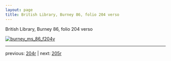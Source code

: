 ```yaml
---
layout: page
title: British Library, Burney 86, folio 204 verso
---
```


British Library, Burney 86, folio 204 verso

[![burney_ms_86_f204v](http://www.homermultitext.org/iipsrv?IIIF=/project/homer/pyramidal/deepzoom/bl/burney86imgs/v1/burney_ms_86_f204v.tif/full/800,/0/default.jpg)](http://www.homermultitext.org/ict2/?urn=urn:cite2:bl:burney86imgs.v1:burney_ms_86_f204v) 

---

previous:  [204r](../204r/) | next: [205r](../205r/)
